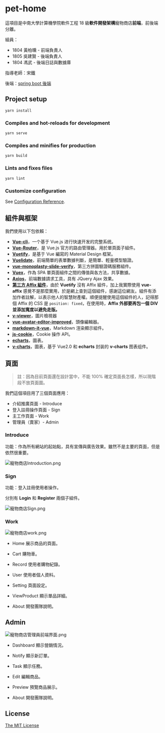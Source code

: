 # pet-home

這項目是中南大學計算機學院軟件工程 18 級**軟件開發架構**寵物商店**前端**，前後端分離。

組員：

- 1804 黃柏曛 - 前端負責人
- 1805 吳建賢 - 後端負責人
- 1804 馮武 - 後端日誌與數據庫

指導老師：宋鐵

後端：[spring boot 後端](https://github.com/lumusen0305/springBoot-vue)

## Project setup
```
yarn install
```

### Compiles and hot-reloads for development
```
yarn serve
```

### Compiles and minifies for production
```
yarn build
```

### Lints and fixes files
```
yarn lint
```

### Customize configuration
See [Configuration Reference](https://cli.vuejs.org/config/).

## 組件與框架

我們使用以下包依賴：

 - **[Vue-cli](https://cli.vuejs.org/zh/guide/)**，一个基于 Vue.js 进行快速开发的完整系统。
 - **[Vue-Router](https://router.vuejs.org/zh/installation.html)**，是 Vue.js 官方的路由管理器。用於單頁面子組件。
 - **[Vuetify](https://vuetifyjs.com/zh-Hans/)**，是基于 Vue 編寫的 Material Design 框架。
 - **[Vuelidate](https://vuelidate.js.org/#getting-started)**，前端簡單的表單數據判斷，是簡單、輕量模型驗證。
 - **[vue-monoplasty-slide-verify](https://github.com/monoplasty/vue-monoplasty-slide-verify)**，第三方拼圖驗證碼服務組件。
 - **[Vuex](https://vuex.vuejs.org/zh/)**，作為 SPA 單頁面組件之間的傳值與各方法，共享數據。
 - **[Axios](https://www.npmjs.com/package/vue-axios)**，前端數據請求工具，具有 JQuery Ajax 效果。
 - **[第三方 Affix 組件](https://www.cnblogs.com/shenjp/p/10100837.html)**，由於 **Vuetify** 沒有 Affix 組件，加上我實際使用 **vue-affix** 感覺不是那麼實用，於是網上查到這個組件，感謝這位網友。組件有添加作者註解，以表示他人的智慧財產權。順便提醒使用這個組件的人，記得那個 Affix 的 CSS 是 `position: fixed`，在使用時，**Affix 外部要再包一個 DIV 並添加寬度以避免走版。**
 - **[v-viewer](https://github.com/mirari/v-viewer)**，圖片檢視器
 - **[vue-avatar-editor-improved](https://www.npmjs.com/package/vue-avatar-editor-improved/v/1.0.4)**，頭像編輯器。
 - **[markdown-it-vue](https://github.com/ravenq/markdown-it-vue)**，Markdown 渲染顯示組件。
 - **[js-cookie](https://github.com/js-cookie/js-cookie)**，Cookie 操作 API。
 - **[echarts](https://www.npmjs.com/package/echarts)**，圖表。
 - **[v-charts](https://v-charts.js.org/#/)**，圖表，基于 Vue2.0 和 **echarts** 封装的 **v-charts** 图表组件。

## 頁面

> 註：因為目前頁面還在設計當中，不能 100% 確定頁面長怎樣，所以現階段不放頁面圖。

我們這個項目用了三個頁面應用：

- 介紹推廣頁面 - Introduce
- 登入註冊操作頁面 - Sign
- 主工作頁面 - Work
- 管理員（賣家）- Admin

### Introduce

功能：作為所有網站的起始點，具有宣傳與廣告效果。雖然不是主要的頁面，但是依然很重要。

![寵物商店Introduction.png](https://i.loli.net/2020/04/04/Ac9qp7esMTB4LO6.png)

### Sign

功能：登入註冊使用者操作。

分別有 **Login** 和 **Register** 兩個子組件。

![寵物商店Sign.png](https://i.loli.net/2020/04/04/UPoTqzw4kEeR5FL.png)

### Work

![寵物商店work.png](https://i.loli.net/2020/04/04/2g7nJkFZB4DCWs9.png)

- Home 展示商品的頁面。

- Cart 購物車。

- Record 使用者購物紀錄。

- User 使用者個人資料。

- Setting 頁面設定。

- ViewProduct 顯示單品詳細。

- About 開發團隊說明。

## Admin

![寵物商店管理員前端界面.png](https://i.loli.net/2020/04/04/T2dO87iEHJpW6oy.png)

- Dashboard 顯示營銷情況。

- Notify 顯示新訂單。

- Task 顯示任務。

- Edit 編輯商品。

- Preview 預覽商品展示。

- About 開發團隊說明。

## License
[The MIT License](https://github.com/HuangNO1/PetHome_Front_Back/blob/master/LICENSE)
